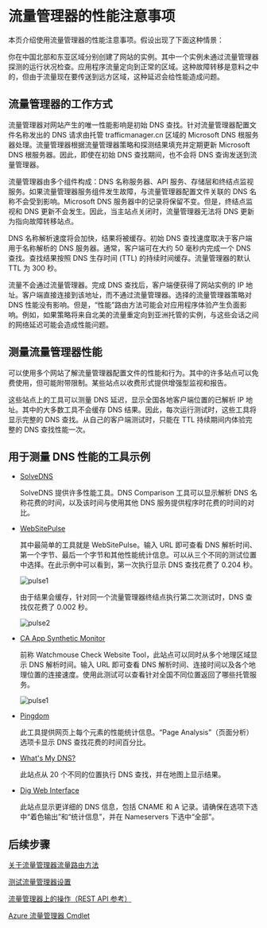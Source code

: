 <properties
    pageTitle="Azure 流量管理器性能注意事项 | Azure"
    description="了解流量管理器的性能以及如何测试使用流量管理器时的网站性能"
    services="traffic-manager"
    documentationCenter=""
    authors="sdwheeler"
    manager="carmonm"
    editor=""
/>  

<tags
    ms.service="traffic-manager"
    ms.devlang="na"
    ms.topic="article"
    ms.tgt_pltfrm="na"
    ms.workload="infrastructure-services"
    ms.date="10/11/2016"
    wacn.date="11/07/2016"
    ms.author="sewhee"
/>  


# 流量管理器的性能注意事项

本页介绍使用流量管理器的性能注意事项。假设出现了下面这种情景：

你在中国北部和东亚区域分别创建了网站的实例。其中一个实例未通过流量管理器探测的运行状况检查。应用程序流量定向到正常的区域。这种故障转移是意料之中的，但由于流量现在要传送到远方区域，这种延迟会给性能造成问题。

## 流量管理器的工作方式

流量管理器对网站产生的唯一性能影响是初始 DNS 查找。针对流量管理器配置文件名称发出的 DNS 请求由托管 trafficmanager.cn 区域的 Microsoft DNS 根服务器处理。流量管理器根据流量管理器策略和探测结果填充并定期更新 Microsoft DNS 根服务器。因此，即使在初始 DNS 查找期间，也不会将 DNS 查询发送到流量管理器。

流量管理器由多个组件构成：DNS 名称服务器、API 服务、存储层和终结点监视服务。如果流量管理器服务组件发生故障，与流量管理器配置文件关联的 DNS 名称不会受到影响。Microsoft DNS 服务器中的记录将保留不变。但是，终结点监视和 DNS 更新不会发生。因此，当主站点关闭时，流量管理器无法将 DNS 更新为指向故障转移站点。

DNS 名称解析速度将会加快，结果将被缓存。初始 DNS 查找速度取决于客户端用于名称解析的 DNS 服务器。通常，客户端可在大约 50 毫秒内完成一个 DNS 查找。查找结果按照 DNS 生存时间 (TTL) 的持续时间缓存。流量管理器的默认 TTL 为 300 秒。

流量不会通过流量管理器。完成 DNS 查找后，客户端便获得了网站实例的 IP 地址。客户端直接连接到该地址，而不通过流量管理器。选择的流量管理器策略对 DNS 性能没有影响。但是，“性能”路由方法可能会对应用程序体验产生负面影响。例如，如果策略将来自北美的流量重定向到亚洲托管的实例，与这些会话之间的网络延迟可能会造成性能问题。

## 测量流量管理器性能

可以使用多个网站了解流量管理器配置文件的性能和行为。其中的许多站点可以免费使用，但可能附带限制。某些站点以收费形式提供增强型监视和报告。

这些站点上的工具可以测量 DNS 延迟，显示全国各地客户端位置的已解析 IP 地址。其中的大多数工具不会缓存 DNS 结果。因此，每次运行测试时，这些工具将显示完整的 DNS 查找。从自己的客户端测试时，只能在 TTL 持续期间内体验完整的 DNS 查找性能一次。

## 用于测量 DNS 性能的工具示例

- [SolveDNS](http://www.solvedns.com/dns-comparison/)

    SolveDNS 提供许多性能工具。DNS Comparison 工具可以显示解析 DNS 名称花费的时间，以及该时间与使用其他 DNS 服务提供程序时花费的时间的对比。

- [WebSitePulse](http://www.websitepulse.com/help/tools.php)

    其中最简单的工具就是 WebSitePulse。输入 URL 即可查看 DNS 解析时间、第一个字节、最后一个字节和其他性能统计信息。可以从三个不同的测试位置中选择。在此示例中可以看到，第一次执行显示 DNS 查找花费了 0.204 秒。

    ![pulse1](./media/traffic-manager-performance-considerations/traffic-manager-web-site-pulse.png)  


    由于结果会缓存，针对同一个流量管理器终结点执行第二次测试时，DNS 查找仅花费了 0.002 秒。

    ![pulse2](./media/traffic-manager-performance-considerations/traffic-manager-web-site-pulse2.png)  


- [CA App Synthetic Monitor](https://asm.ca.com/en/checkit.php)

    前称 Watchmouse Check Website Tool，此站点可以同时从多个地理区域显示 DNS 解析时间。输入 URL 即可查看 DNS 解析时间、连接时间以及各个地理位置的连接速度。使用此测试可以查看针对全国不同位置返回了哪些托管服务。

    ![pulse1](./media/traffic-manager-performance-considerations/traffic-manager-web-site-watchmouse.png)  


- [Pingdom](http://tools.pingdom.com/)

    此工具提供网页上每个元素的性能统计信息。“Page Analysis”（页面分析）选项卡显示 DNS 查找花费的时间百分比。

- [What's My DNS?](http://www.whatsmydns.net/)

    此站点从 20 个不同的位置执行 DNS 查找，并在地图上显示结果。

- [Dig Web Interface](http://www.digwebinterface.com)

    此站点显示更详细的 DNS 信息，包括 CNAME 和 A 记录。请确保在选项下选中“着色输出”和“统计信息”，并在 Nameservers 下选中“全部”。

## 后续步骤

[关于流量管理器流量路由方法](/documentation/articles/traffic-manager-routing-methods/)

[测试流量管理器设置](/documentation/articles/traffic-manager-testing-settings/)

[流量管理器上的操作（REST API 参考）](https://msdn.microsoft.com/zh-cn/library/hh758255.aspx)

[Azure 流量管理器 Cmdlet](https://msdn.microsoft.com/zh-cn/library/dn690250.aspx)

<!---HONumber=Mooncake_1031_2016-->